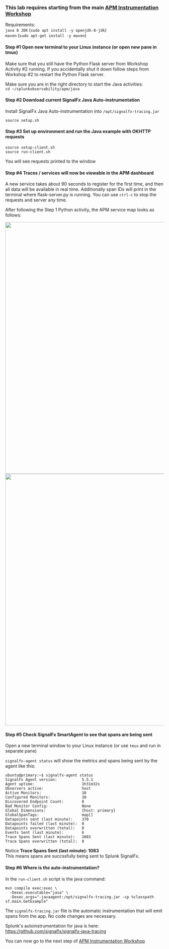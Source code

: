 ### This lab requires starting from the main [APM Instrumentation Workshop](https://github.com/slernersplunk/splunkobservability/blob/master/apm/README.md)

Requirements:  
`java 8 JDK` (`sudo apt install -y openjdk-8-jdk`)  
`maven` (`sudo apt-get install -y maven`)

#### Step #1 Open new terminal to your Linux instance (or open new pane in tmux)

Make sure that you still have the Python Flask server from Workshop Activity #2 running. If you accidentally shut it down follow steps from Workshop #2 to restart the Python Flask server.

Make sure you are in the right directory to start the Java activities:  
`cd ~/splunkobservability/apm/java`

#### Step #2 Download current SignalFx Java Auto-instrumentation

Install SignalFx Java Auto-instrumentation into `/opt/signalfx-tracing.jar`  

`source setup.sh`

#### Step #3 Set up environment and run the Java example with OKHTTP requests

```
source setup-client.sh  
source run-client.sh
```

You will see requests printed to the window

#### Step #4 Traces / services will now be viewable in the APM dashboard

A new service takes about 90 seconds to register for the first time, and then all data will be available in real time.
Additionally span IDs will print in the terminal where flask-server.py is running.
You can use `ctrl-c` to stop the requests and server any time.

After following the Step 1 Python activity, the APM service map looks as follows:

<img src="../../../assets/java1.png" width="800" /> 

<img src="../../../assets/java2.png" width="800" /> 


#### Step #5 Check SignalFx SmartAgent to see that spans are being sent

Open a new terminal window to your Linux instance (or use `tmux` and run in separate pane)

`signalfx-agent status` will show the metrics and spans being sent by the agent like this:

```
ubuntu@primary:~$ signalfx-agent status
SignalFx Agent version:           5.5.1
Agent uptime:                     1h31m32s
Observers active:                 host
Active Monitors:                  10
Configured Monitors:              10
Discovered Endpoint Count:        8
Bad Monitor Config:               None
Global Dimensions:                {host: primary}
GlobalSpanTags:                   map[]
Datapoints sent (last minute):    370
Datapoints failed (last minute):  0
Datapoints overwritten (total):   0
Events Sent (last minute):        6
Trace Spans Sent (last minute):   1083
Trace Spans overwritten (total):  0
```

Notice **Trace Spans Sent (last minute):   1083**  
This means spans are succssfully being sent to Splunk SignalFx.

 
#### Step #6 Where is the auto-instrumentation?

In the `run-client.sh` script is the java command:

```
mvn compile exec:exec \
  -Dexec.executable="java" \
  -Dexec.args="-javaagent:/opt/signalfx-tracing.jar -cp %classpath sf.main.GetExample"
```

The `signalfx-tracing.jar` file is the automatic instrumentation that will emit spans from the app. No code changes are necessary.

Splunk's autoinstrumentation for java is here: https://github.com/signalfx/signalfx-java-tracing

You can now go to the next step of [APM Instrumentation Workshop](../3-workshop-labs.md)
